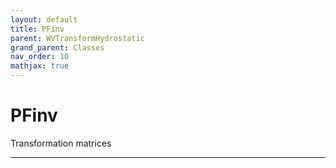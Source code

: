 ```yaml
---
layout: default
title: PFinv
parent: WVTransformHydrostatic
grand_parent: Classes
nav_order: 10
mathjax: true
---
```


#  PFinv

Transformation matrices


---

